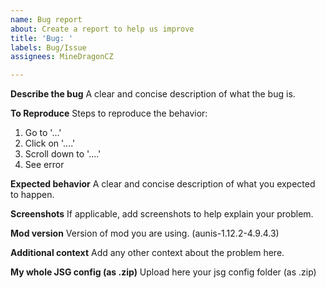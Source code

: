 ```yaml
---
name: Bug report
about: Create a report to help us improve
title: 'Bug: '
labels: Bug/Issue
assignees: MineDragonCZ

---
```


**Describe the bug**
A clear and concise description of what the bug is.

**To Reproduce**
Steps to reproduce the behavior:
1. Go to '...'
2. Click on '....'
3. Scroll down to '....'
4. See error

**Expected behavior**
A clear and concise description of what you expected to happen.

**Screenshots**
If applicable, add screenshots to help explain your problem.

**Mod version**
Version of mod you are using. (aunis-1.12.2-4.9.4.3)

**Additional context**
Add any other context about the problem here.

**My whole JSG config (as .zip)**
Upload here your jsg config folder (as .zip)
